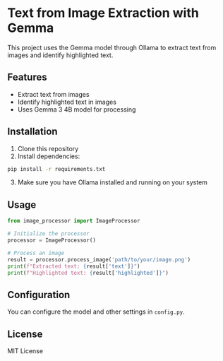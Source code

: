 # Text from Image Extraction with Gemma

This project uses the Gemma model through Ollama to extract text from images and identify highlighted text.

## Features

- Extract text from images
- Identify highlighted text in images
- Uses Gemma 3 4B model for processing

## Installation

1. Clone this repository
2. Install dependencies:
```bash
pip install -r requirements.txt
```
3. Make sure you have Ollama installed and running on your system

## Usage

```python
from image_processor import ImageProcessor

# Initialize the processor
processor = ImageProcessor()

# Process an image
result = processor.process_image('path/to/your/image.png')
print(f"Extracted text: {result['text']}")
print(f"Highlighted text: {result['highlighted']}")
```

## Configuration

You can configure the model and other settings in `config.py`.

## License

MIT License 